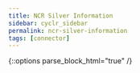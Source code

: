 ```yaml
---
title: NCR Silver Information
sidebar: cyclr_sidebar
permalink: ncr-silver-information
tags: [connector]
---
```

{::options parse_block_html="true" /}
